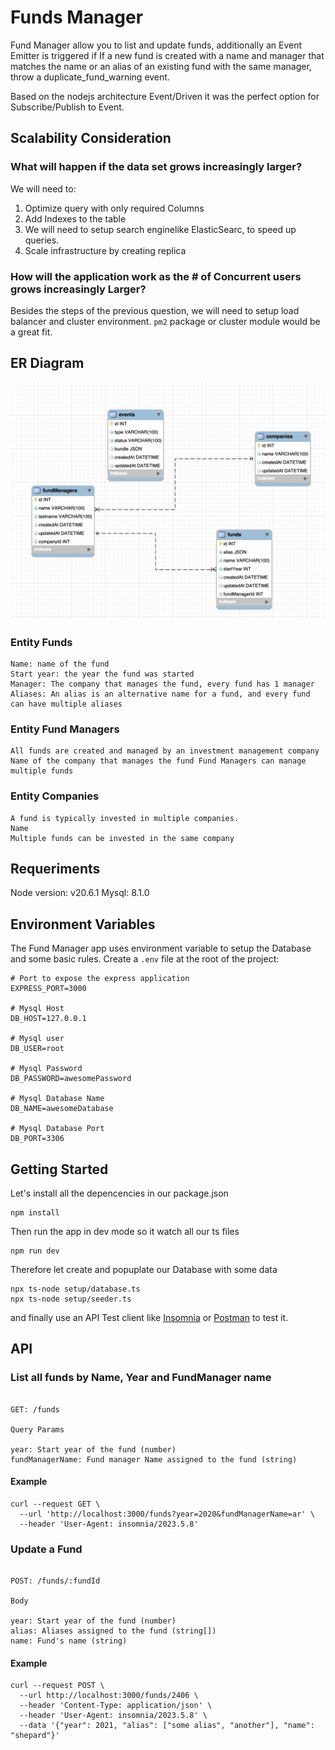 # Funds Manager

Fund Manager allow you to list and update funds, additionally an Event Emitter is triggered if If a new fund is created with a name and manager that matches the name or an alias of an existing fund with the same manager,
throw a duplicate_fund_warning event.

Based on the nodejs architecture Event/Driven it was the perfect option for Subscribe/Publish to Event.

## Scalability Consideration

### What will happen if the data set grows increasingly larger?

We will need to:

1. Optimize query with only required Columns
2. Add Indexes to the table 
3. We will need to setup search enginelike ElasticSearc, to speed up queries.
4. Scale infrastructure by creating replica 
 
### How will the application work as the # of Concurrent users grows increasingly Larger?

Besides the steps of the previous question, we will need to setup load balancer and cluster environment. `pm2` package or cluster module would be a great fit.

## ER Diagram

![Screenshot](misc/erdiagram.png)

### Entity Funds

```
Name: name of the fund
Start year: the year the fund was started
Manager: The company that manages the fund, every fund has 1 manager
Aliases: An alias is an alternative name for a fund, and every fund can have multiple aliases

```

### Entity Fund Managers

```
All funds are created and managed by an investment management company
Name of the company that manages the fund Fund Managers can manage multiple funds
```

### Entity Companies
```
A fund is typically invested in multiple companies.
Name
Multiple funds can be invested in the same company
```

## Requeriments

Node version: v20.6.1
Mysql: 8.1.0

## Environment Variables

The Fund Manager app uses environment variable to setup the Database and some basic rules. Create a `.env` file at the root of the project: 

```
# Port to expose the express application
EXPRESS_PORT=3000

# Mysql Host
DB_HOST=127.0.0.1

# Mysql user
DB_USER=root

# Mysql Password
DB_PASSWORD=awesomePassword

# Mysql Database Name
DB_NAME=awesomeDatabase

# Mysql Database Port
DB_PORT=3306
```

## Getting Started

Let's install all the depencencies in our package.json

```
npm install
```

Then run the app in dev mode so it watch all our ts files

```
npm run dev
```

Therefore let create and popuplate our Database with some data

```
npx ts-node setup/database.ts
npx ts-node setup/seeder.ts
```

and finally use an API Test client like [Insomnia](https://insomnia.rest/) or [Postman](https://www.postman.com/) to test it.

## API

### List all funds by Name, Year and FundManager name

```

GET: /funds

Query Params

year: Start year of the fund (number)
fundManagerName: Fund manager Name assigned to the fund (string)
```

#### Example

```
curl --request GET \
  --url 'http://localhost:3000/funds?year=2020&fundManagerName=ar' \
  --header 'User-Agent: insomnia/2023.5.8'
```

### Update a Fund

```

POST: /funds/:fundId

Body

year: Start year of the fund (number)
alias: Aliases assigned to the fund (string[])
name: Fund's name (string)
```

#### Example

```
curl --request POST \
  --url http://localhost:3000/funds/2406 \
  --header 'Content-Type: application/json' \
  --header 'User-Agent: insomnia/2023.5.8' \
  --data '{"year": 2021, "alias": ["some alias", "another"], "name": "shepard"}'
```
